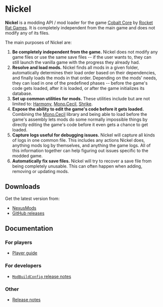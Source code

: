 # Nickel

**Nickel** is a modding API / mod loader for the game [Cobalt Core](https://store.steampowered.com/app/2179850/Cobalt_Core/) by [Rocket Rat Games](https://rocketrat.games/). It is completely independent from the main game and does not modify any of its files.

The main purposes of Nickel are:

1. **Be completely independent from the game.** Nickel does not modify any game files or use the same save files -- if the user wants to, they can still launch the vanilla game with the progress they already had.
2. **Resolve and load mods.** Nickel finds all mods in a given folder, automatically determines their load order based on their dependencies, and finally loads the mods in that order. Depending on the mods' needs, they can load in one of the predefined phases -- before the game's code gets loaded, after it is loaded, or after the game initializes its database.
3. **Set up common utilities for mods.** These utilities include but are not limited to: [Harmony](https://github.com/pardeike/Harmony), [Mono.Cecil](https://github.com/jbevain/cecil), [Shrike](https://github.com/Nanoray-pl/Shrike).
4. **Expose the ability to edit the game's code before it gets loaded.** Combining the [Mono.Cecil](https://github.com/jbevain/cecil) library and being able to load before the game's assembly lets mods do some normally impossible things by directly editing the game's code before it even gets a chance to get loaded.
5. **Capture logs useful for debugging issues.** Nickel will capture all kinds of logs in one common file. This includes any actions Nickel does, anything mods log by themselves, and anything the game logs. All of this information together can help figuring out issues specific to the modded game.
6. **Automatically fix save files.** Nickel will try to recover a save file from being completely unusable. This can often happen when adding, removing or updating mods.

## Downloads

Get the latest version from:
* [NexusMods](https://www.nexusmods.com/cobaltcore/mods/1)
* [GitHub releases](https://github.com/Shockah/Nickel/releases/latest)

## Documentation

### For players

* [Player guide](https://github.com/Shockah/Nickel/blob/master/docs/player-guide.md)

### For developers

* [`ModBuildConfig` release notes](https://github.com/Shockah/Nickel/blob/master/docs/mod-build-config-player-guide.md)

### Other

* [Release notes](https://github.com/Shockah/Nickel/blob/master/docs/release-notes.md)